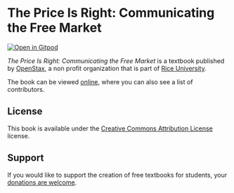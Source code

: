 # The Price Is Right: Communicating the Free Market

[![Open in Gitpod](https://gitpod.io/button/open-in-gitpod.svg)](https://gitpod.io/from-referrer/)

_The Price Is Right: Communicating the Free Market_ is a textbook published by [OpenStax](https://openstax.org/), a non profit organization that is part of [Rice University](https://www.rice.edu/).

The book can be viewed [online](https://github.com/cnx-user-books/cnxbook-the-price-is-right-communicating-the-free-market/releases/latest), where you can also see a list of contributors.

## License
This book is available under the [Creative Commons Attribution License](./LICENSE) license.

## Support
If you would like to support the creation of free textbooks for students, your [donations are welcome](https://riceconnect.rice.edu/donation/support-openstax-banner).
